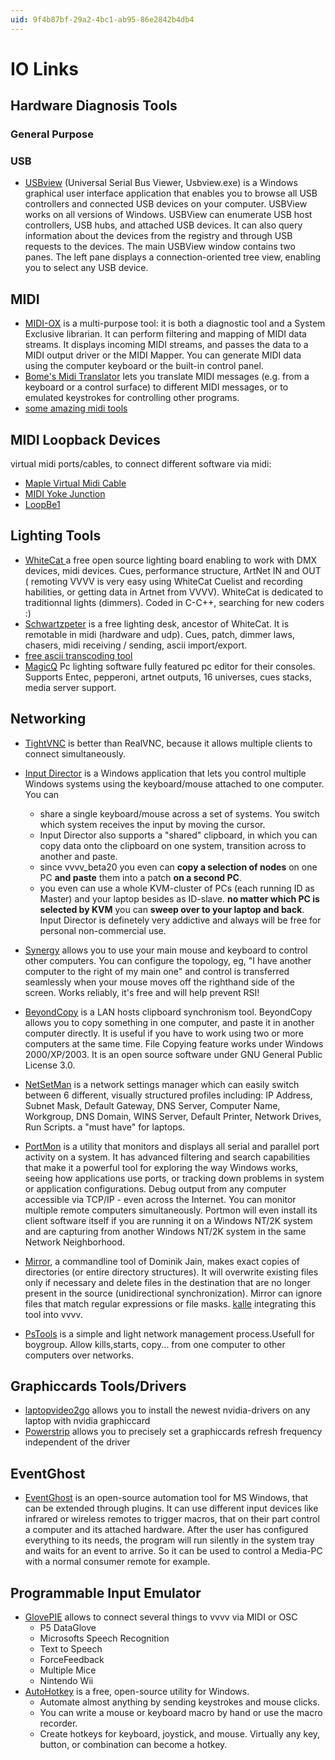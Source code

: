 ```yaml
---
uid: 9f4b87bf-29a2-4bc1-ab95-86e2842b4db4
---
```


# IO Links

## Hardware Diagnosis Tools
### General Purpose
### USB
* <a href="http://msdn.microsoft.com/en-us/library/windows/hardware/ff560019%28v=vs.85%29.aspx" class="extURL" target="_blank">USBview</a> (Universal Serial Bus Viewer, Usbview.exe) is a Windows graphical user interface application that enables you to browse all USB controllers and connected USB devices on your computer. USBView works on all versions of Windows. USBView can enumerate USB host controllers, USB hubs, and attached USB devices. It can also query information about the devices from the registry and through USB requests to the devices. The main USBView window contains two panes. The left pane displays a connection-oriented tree view, enabling you to select any USB device.  


## MIDI
* <a href="http://www.midiox.com/" class="extURL" target="_blank">MIDI-OX</a> is a multi-purpose tool: it is both a diagnostic tool and a System Exclusive librarian. It can perform filtering and mapping of MIDI data streams. It displays incoming MIDI streams, and passes the data to a MIDI output driver or the MIDI Mapper. You can generate MIDI data using the computer keyboard or the built-in control panel.  
* <a href="http://www.bome.com/midi/translator/" class="extURL" target="_blank">Bome's Midi Translator</a> lets you translate MIDI messages (e.g. from a keyboard or a control surface) to different MIDI messages, or to emulated keystrokes for controlling other programs.  
* <a href="http://www.nicolasfournel.com/" class="extURL" target="_blank"> some amazing midi tools</a>  

## MIDI Loopback Devices
virtual midi ports/cables, to connect different software via midi:  
* <a href="http://www.maplemidi.com/Maple_driver.html" class="extURL" target="_blank">Maple Virtual Midi Cable</a>  
* <a href="http://www.midiox.com/myoke.htm" class="extURL" target="_blank">MIDI Yoke Junction</a>  
* <a href="http://www.nerds.de/en/loopbe1.html" class="extURL" target="_blank">LoopBe1</a>  

## Lighting Tools
* <a href="http://www.le-chat-noir-numerique.fr/index_eng.html" class="extURL" target="_blank"> WhiteCat </a> a free open source lighting board enabling to work with DMX devices, midi devices. Cues, performance structure, ArtNet IN and OUT ( remoting VVVV is very easy using WhiteCat Cuelist and recording habilities, or getting data in Artnet from VVVV). WhiteCat is dedicated to traditionnal lights (dimmers). Coded in C-C++, searching for new coders :)  
* <a href="http://karistouf.free.fr/developpement%20logiciel.html" class="extURL" target="_blank"> Schwartzpeter</a> is a free lighting desk, ancestor of WhiteCat. It is remotable in midi (hardware and udp). Cues, patch, dimmer laws, chasers, midi receiving / sending, ascii import/export.  
* <a href="http://moicestpilou.free.fr/" class="extURL" target="_blank">free ascii transcoding tool</a>  
* <a href="http://www.chamsys.co.uk/magicq" class="extURL" target="_blank">MagicQ</a> Pc lighting software fully featured pc editor for their consoles. Supports Entec, pepperoni, artnet outputs, 16 universes, cues stacks, media server support.  

## Networking
* <a href="http://www.tightvnc.org" class="extURL" target="_blank">TightVNC</a> is better than RealVNC, because it allows multiple clients to connect simultaneously.  
* <a href="http://www.inputdirector.com/" class="extURL" target="_blank">Input Director</a> is a Windows application that lets you control multiple Windows systems using the keyboard/mouse attached to one computer. You can  
  * share a single keyboard/mouse across a set of systems. You switch which system receives the input by moving the cursor.  
  * Input Director also supports a "shared" clipboard, in which you can copy data onto the clipboard on one system, transition across to another and paste.  
  * since vvvv_beta20 you even can **copy a selection of nodes** on one PC **and paste** them into a patch **on a second PC**.  
  * you even can use a whole KVM-cluster of PCs (each running ID as Master) and your laptop besides as ID-slave. **no matter which PC is selected by KVM** you can **sweep over to your laptop and back**. Input Director is definetely very addictive and always will be free for personal non-commercial use.  

* <a href="http://synergy2.sourceforge.net" class="extURL" target="_blank">Synergy</a> allows you to use your main mouse and keyboard to control other computers. You can configure the topology, eg, "I have another computer to the right of my main one" and control is transferred seamlessly when your mouse moves off the righthand side of the screen. Works reliably, it's free and will help prevent RSI!  
* <a href="http://beyondcopy.sourceforge.net/" class="extURL" target="_blank">BeyondCopy</a> is a LAN hosts clipboard synchronism tool. BeyondCopy allows you to copy something in one computer, and paste it in another computer directly. It is useful if you have to work using two or more computers at the same time. File Copying feature works under Windows 2000/XP/2003. It is an open source software under GNU General Public License 3.0.  
* <a href="http://www.netsetman.com/" class="extURL" target="_blank">NetSetMan</a>  is a network settings manager which can easily switch between 6 different, visually structured profiles including: IP Address, Subnet Mask, Default Gateway, DNS Server, Computer Name, Workgroup, DNS Domain, WINS Server, Default Printer,  Network Drives, Run Scripts. a "must have" for laptops.  
* <a href="http://technet.microsoft.com/en-us/sysinternals/bb896644.aspx" class="extURL" target="_blank">PortMon</a> is a utility that monitors and displays all serial and parallel port activity on a system. It has advanced filtering and search capabilities that make it a powerful tool for exploring the way Windows works, seeing how applications use ports, or tracking down problems in system or application configurations. Debug output from any computer accessible via TCP/IP - even across the Internet. You can monitor multiple remote computers simultaneously. Portmon will even install its client software itself if you are running it on a Windows NT/2K system and are capturing from another Windows NT/2K system in the same Network Neighborhood.  
* <a href="http://home.cs.tum.edu/~jain/software.php#Mirror" class="extURL" target="_blank">Mirror</a>, a commandline tool of Dominik Jain, makes exact copies of directories (or entire directory structures). It will overwrite existing files only if necessary and delete files in the destination that are no longer present in the source (unidirectional synchronization). Mirror can ignore files that match regular expressions or file masks. <span class="user"><a href="https://vvvv.org/users/kalle" class="extURL" target="_blank">kalle</a></span> integrating this tool into vvvv.  
* <a href="http://technet.microsoft.com/en-us/sysinternals/bb896649.aspx" class="extURL" target="_blank">PsTools</a> is a simple and light network management process.Usefull for boygroup. Allow kills,starts, copy... from one computer to other computers over networks.  

## Graphiccards Tools/Drivers
* <a href="http://www.laptopvideo2go.com/" class="extURL" target="_blank">laptopvideo2go</a> allows you to install the newest nvidia-drivers on any laptop with nvidia graphiccard  
* <a href="http://www.entechtaiwan.com/util/ps.shtm" class="extURL" target="_blank">Powerstrip</a> allows you to precisely set a graphiccards refresh frequency independent of the driver  

## EventGhost
* <a href="http://www.eventghost.de/" class="extURL" target="_blank">EventGhost</a> is an open-source automation tool for MS Windows, that can be extended through plugins. It can use different input devices like infrared or wireless remotes to trigger macros, that on their part control a computer and its attached hardware. After the user has configured everything to its needs, the program will run silently in the system tray and waits for an event to arrive. So it can be used to control a Media-PC with a normal consumer remote for example.  

## Programmable Input Emulator
* <a href="http://glovepie.org/glovepie.php" class="extURL" target="_blank">GlovePIE</a> allows to connect several things to vvvv via MIDI or OSC  
  * P5 DataGlove  
  * Microsofts Speech Recognition  
  * Text to Speech  
  * ForceFeedback  
  * Multiple Mice  
  * Nintendo Wii  
* <a href="http://www.autohotkey.com/" class="extURL" target="_blank">AutoHotkey</a> is a free, open-source utility for Windows.  
  * Automate almost anything by sending keystrokes and mouse clicks.  
  * You can write a mouse or keyboard macro by hand or use the macro recorder.  
  * Create hotkeys for keyboard, joystick, and mouse. Virtually any key, button, or combination can become a hotkey.  
